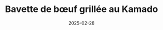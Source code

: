 ---
date: 2025-02-28
type: "recette"
title: "Bavette de bœuf grillée au Kamado"
description: "Découvrez comment cuire une bavette de bœuf savoureuse sur le Kamado Big Green Egg pour une viande tendre et pleine de saveurs."
slug: "bavette-boeuf-grillee"
categories: ["Bœuf", "Grillade"]
tags: ["bavette", "boeuf", "grillade", "kamado", "bbq"]

difficulty: "Facile"
servings: "4"

prep_time: "10 min"
cook_time: "16 min"
rest_time: "10 min"
total_time: "36 min"

video: "https://www.youtube.com/watch?v=y8ARv_AHcxo"

internal_temps:
  - name: "Bavette de Boeuf"
    temperature: "85-90°C"
    note: ""

ingredients:
  - plat: "Bavette de bœuf"
    items:
      - name: "Bavette de bœuf"
        quantity: "800"
        unit: "g"
      - name: "Paprika fumé doux"
        quantity: "1"
        unit: "cuillère à café"
      - name: "Curry en poudre"
        quantity: "1"
        unit: "cuillère à café"
      - name: "Ail en poudre"
        quantity: "1/4"
        unit: "cuillère à café"
      - name: "Sel de mer"
        quantity: "1"
        unit: "cuillère à café"
      - name: "Poivre noir moulu"
        quantity: "1/4"
        unit: "cuillère à café"
      - name: "Huile d’olive légère"
        quantity: "1"
        unit: "cuillère à soupe"
      - name: "Huile d’olive (pour huiler la grille)"
        quantity: "1"
        unit: "petite quantité"

equipment:
  - "Kamado Big Green Egg"
  - "Grille en fonte"
  - "Pince BBQ"
  - "Thermomètre à lecture instantanée"
  - "Papier aluminium"

mise_en_place:
  - "Allumez le charbon de bois du Kamado et chauffez-le à 200°C avec la grille en fonte en place."
  - "Retirez les petits nerfs et membranes de la bavette."
  - "Laissez la viande se tempérer à température ambiante."
  - "Mélangez toutes les épices et le sel dans un petit bol."
  - "Saupoudrez ce mélange des deux côtés de la bavette."
  - "Arrosez d'huile d'olive et frottez bien la viande pour bien répartir les assaisonnements."

preparation:
  - "Huilez légèrement la grille en fonte à l’aide d’un essuie-tout imbibé d’huile d’olive."
  - "Déposez la bavette sur la grille et fermez le couvercle."
  - "Faites griller 4 minutes, puis faites pivoter la viande d’un quart de tour pour marquer un quadrillage."
  - "Retournez la bavette et répétez l’opération de l’autre côté (4 minutes + 4 minutes)."
  - "La viande est prête lorsque sa température à cœur atteint **52-55°C**."
  - "Retirez la bavette du Kamado, couvrez-la d’un papier aluminium (sans serrer) et laissez-la reposer **10 minutes**."
  - "Tranchez la bavette perpendiculairement aux fibres pour une texture tendre et savoureuse."

cooking:
  method: "Cuisson directe"
  temp: "200°C"
  airflow:
    top_vent: "Ouvert à moitié"
    bottom_vent: "Ouvert complètement"
  steps:
    - "Griller 4 minutes, puis pivoter la viande d’un quart de tour."
    - "Retourner et griller à nouveau 4 minutes + 4 minutes."
    - "Retirer la viande à **52-55°C à cœur**."
    - "Laisser reposer 10 minutes sous aluminium."
    - "Trancher perpendiculairement aux fibres."

serving:
  - "Servez la bavette avec une sauce au choix (beurre maître d’hôtel, chimichurri, etc.)."
  - "Accompagnez-la de légumes grillés ou d’une salade fraîche."

seo:
  meta_title: "Recette Bavette de Bœuf Grillée au Kamado Big Green Egg"
  meta_description: "Découvrez comment préparer une bavette de bœuf grillée au Kamado Big Green Egg pour une cuisson parfaite et une viande tendre."
---